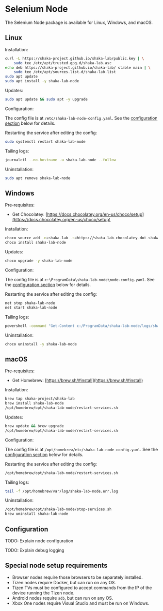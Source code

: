 # Selenium Node

The Selenium Node package is available for Linux, Windows, and macOS.


## Linux

Installation:

```sh
curl -L https://shaka-project.github.io/shaka-lab/public.key | \
    sudo tee /etc/apt/trusted.gpg.d/shaka-lab.asc
echo deb https://shaka-project.github.io/shaka-lab/ stable main | \
    sudo tee /etc/apt/sources.list.d/shaka-lab.list
sudo apt update
sudo apt install -y shaka-lab-node
```

Updates:

```sh
sudo apt update && sudo apt -y upgrade
```

Configuration:

The config file is at `/etc/shaka-lab-node-config.yaml`.
See the [configuration section](#configuration) below for details.

Restarting the service after editing the config:

```sh
sudo systemctl restart shaka-lab-node
```

Tailing logs:

```sh
journalctl --no-hostname -u shaka-lab-node --follow
```

Uninstallation:

```sh
sudo apt remove shaka-lab-node
```


## Windows

Pre-requisites:

 - Get Chocolatey: [https://docs.chocolatey.org/en-us/choco/setup](https://docs.chocolatey.org/en-us/choco/setup)

Installation:

```sh
choco source add -n=shaka-lab -s=https://shaka-lab-chocolatey-dot-shaka-player-demo.appspot.com/
choco install shaka-lab-node
```

Updates:

```sh
choco upgrade -y shaka-lab-node
```

Configuration:

The config file is at `c:\ProgramData\shaka-lab-node\node-config.yaml`.
See the [configuration section](#configuration) below for details.

Restarting the service after editing the config:

```sh
net stop shaka-lab-node
net start shaka-lab-node
```

Tailing logs:

```sh
powershell -command "Get-Content c:/ProgramData/shaka-lab-node/logs/shaka-lab-node-svc.err.log -Wait"
```

Uninstallation:

```sh
choco uninstall -y shaka-lab-node
```


## macOS

Pre-requisites:

 - Get Homebrew: [https://brew.sh/#install](https://brew.sh/#install)

Installation:

```sh
brew tap shaka-project/shaka-lab
brew install shaka-lab-node
/opt/homebrew/opt/shaka-lab-node/restart-services.sh
```

Updates:

```sh
brew update && brew upgrade
/opt/homebrew/opt/shaka-lab-node/restart-services.sh
```

Configuration:

The config file is at `/opt/homebrew/etc/shaka-lab-node-config.yaml`.
See the [configuration section](#configuration) below for details.

Restarting the service after editing the config:

```sh
/opt/homebrew/opt/shaka-lab-node/restart-services.sh
```

Tailing logs:

```sh
tail -f /opt/homebrew/var/log/shaka-lab-node.err.log
```

Uninstallation:

```sh
/opt/homebrew/opt/shaka-lab-node/stop-services.sh
brew uninstall shaka-lab-node
```


## Configuration

TODO: Explain node configuration

TODO: Explain debug logging


## Special node setup requirements

 - Browser nodes require those browsers to be separately installed.
 - Tizen nodes require Docker, but can run on any OS.
 - Tizen TVs must be configured to accept commands from the IP of the device
   running the Tizen node.
 - Android nodes require `adb`, but can run on any OS.
 - Xbox One nodes require Visual Studio and must be run on Windows.
